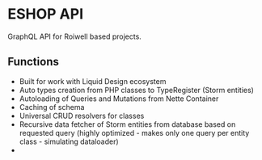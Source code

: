 # ESHOP API

GraphQL API for Roiwell based projects.

## Functions
- Built for work with Liquid Design ecosystem
- Auto types creation from PHP classes to TypeRegister (Storm entities)
- Autoloading of Queries and Mutations from Nette Container
- Caching of schema
- Universal CRUD resolvers for classes
- Recursive data fetcher of Storm entities from database based on requested query (highly optimized - makes only one query per entity class - simulating dataloader)
- 